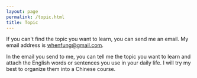 ```yaml
---
layout: page
permalink: /topic.html
title: Topic
---
```


If you can't find the topic you want to learn, you can send me an email. My email address is whenfung@gmail.com.

In the email you send to me, you can tell me the topic you want to learn and attach the English words or sentences you use in your daily life. I will try my best to organize them into a Chinese course.

